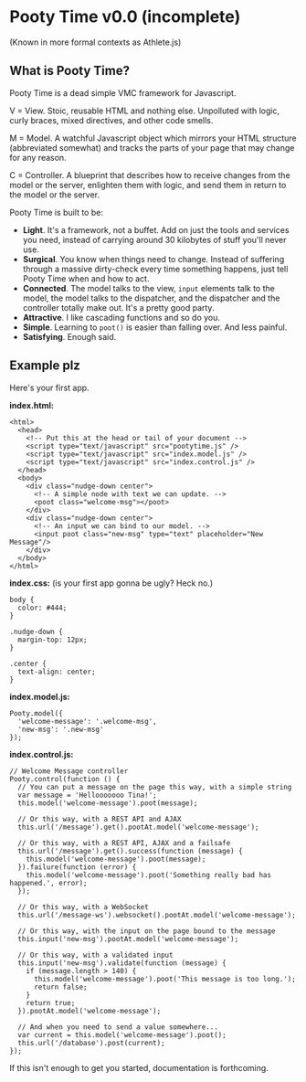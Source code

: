# Pooty Time v0.0 (incomplete)
(Known in more formal contexts as Athlete.js)

## What is Pooty Time?
Pooty Time is a dead simple VMC framework for Javascript.

V = View. Stoic, reusable HTML and nothing else. Unpolluted with logic, curly braces, mixed directives, and other code smells.

M = Model. A watchful Javascript object which mirrors your HTML structure (abbreviated somewhat) and tracks the parts of your page that may change for any reason.

C = Controller. A blueprint that describes how to receive changes from the model or the server, enlighten them with logic, and send them in return to the model or the server.

Pooty Time is built to be:

- **Light**. It's a framework, not a buffet. Add on just the tools and services you need, instead of carrying around 30 kilobytes of stuff you'll never use.
- **Surgical**. You know when things need to change. Instead of suffering through a massive dirty-check every time something happens, just tell Pooty Time when and how to act.
- **Connected**. The model talks to the view, `input` elements talk to the model, the model talks to the dispatcher, and the dispatcher and the controller totally make out. It's a pretty good party.
- **Attractive**. I like cascading functions and so do you.
- **Simple**. Learning to `poot()` is easier than falling over. And less painful.
- **Satisfying**. Enough said.

## Example plz

Here's your first app.

**index.html:**

    <html>
      <head>
        <!-- Put this at the head or tail of your document -->
        <script type="text/javascript" src="pootytime.js" />
        <script type="text/javascript" src="index.model.js" />
        <script type="text/javascript" src="index.control.js" />
      </head>
      <body>
        <div class="nudge-down center">
          <!-- A simple node with text we can update. -->
          <poot class="welcome-msg"></poot>
        </div>
        <div class="nudge-down center">
          <!-- An input we can bind to our model. -->
          <input poot class="new-msg" type="text" placeholder="New Message"/>
        </div>
      </body>
    </html>

**index.css:** (is your first app gonna be ugly? Heck no.)

    body {
      color: #444;
    }
    
    .nudge-down {
      margin-top: 12px;
    }
    
    .center {
      text-align: center;
    }

**index.model.js:**

    Pooty.model({
      'welcome-message': '.welcome-msg',
      'new-msg': '.new-msg'
    });

**index.control.js:**

    // Welcome Message controller
    Pooty.control(function () {
      // You can put a message on the page this way, with a simple string
      var message = 'Hellooooooo Tina!';
      this.model('welcome-message').poot(message);
      
      // Or this way, with a REST API and AJAX
      this.url('/message').get().pootAt.model('welcome-message');
      
      // Or this way, with a REST API, AJAX and a failsafe
      this.url('/message').get().success(function (message) {
        this.model('welcome-message').poot(message);
      }).failure(function (error) {
        this.model('welcome-message').poot('Something really bad has happened.', error);
      });

      // Or this way, with a WebSocket
      this.url('/message-ws').websocket().pootAt.model('welcome-message');

      // Or this way, with the input on the page bound to the message
      this.input('new-msg').pootAt.model('welcome-message');
      
      // Or this way, with a validated input
      this.input('new-msg').validate(function (message) {
        if (message.length > 140) {
          this.model('welcome-message').poot('This message is too long.');
          return false;
        }
        return true;
      }).pootAt.model('welcome-message');
      
      // And when you need to send a value somewhere...
      var current = this.model('welcome-message').poot();
      this.url('/database').post(current);
    });

If this isn't enough to get you started, documentation is forthcoming.